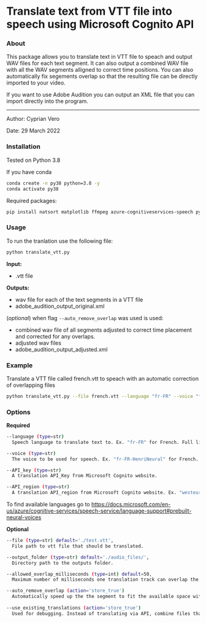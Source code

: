 #   Translate text from VTT file into speech using Microsoft Cognito API

###  About

This package allows you to translate text in VTT file to speach and output WAV files for each text segment.
It can also output a combined WAV file with all the WAV segments alligned to correct time positions.
You can also automatically fix segements overlap so that the resulting file can be directly imported to your video.

If you want to use Adobe Audition you can output an XML file that you can import directly into the program.

---

Author: Cyprian Vero

Date: 29 March 2022


###  Installation

Tested on Python 3.8

If you have conda
```sh
conda create -n py38 python=3.8 -y
conda activate py38
```
Required packages:
```sh
pip install natsort matplotlib ffmpeg azure-cognitiveservices-speech pydub tqdm
```

###  Usage

To run the tranlation use the following file:

```sh
python translate_vtt.py
```

**Input:** 
* .vtt file

**Outputs:**
* wav file for each of the text segments in a VTT file
* adobe_audition_output_original.xml

(_optional_) when flag `--auto_remove_overlap` was used is used:
* combined wav file of all segments adjusted to correct time placement and corrected for any overlaps.
* adjusted wav files
* adobe_audition_output_adjusted.xml 

### Example 

Translate a VTT file called french.vtt to speach with an automatic correction of overlapping files
```sh
python translate_vtt.py --file french.vtt --language "fr-FR" --voice "fr-FR-HenriNeural" --API_key "[TYPE_YOUR_API_KEY_HERE]" --API_region "westeurope" --auto_remove_overlap
```

### Options

**Required**

```sh
--language (type=str)
  Speech language to translate text to. Ex. "fr-FR" for French. Full list available at: https://docs.microsoft.com/en-us/azure/cognitive-services/speech-service/language-support#prebuilt-neural-voices

--voice (type=str)
  The voice to be used for speech. Ex. "fr-FR-HenriNeural" for French. Full list available at: https://docs.microsoft.com/en-us/azure/cognitive-services/speech-service/language-support#prebuilt-neural-voices

--API_key (type=str)
  A translation API_Key from Microsoft Cognito website.

--API_region (type=str)
  A translation API_region from Microsoft Cognito website. Ex. "westeurope" for Western Europe
```

To find available languages go to https://docs.microsoft.com/en-us/azure/cognitive-services/speech-service/language-support#prebuilt-neural-voices


**Optional**

```sh
--file (type=str) default='./test.vtt',
  File path to vtt file that should be translated.

--output_folder (type=str) default='./audio_files/',
  Directory path to the outputs folder.

--allowed_overlap_milliseconds (type=int) default=50,
  Maximum number of milliseconds one translation track can overlap the next translation track

--auto_remove_overlap (action='store_true')
  Automatically speed up the the segment to fit the available space without overlap. If a track 1 overlaps track 2 by 1000 ms then the track 1 length will be speedup by 1000 ms.
    
--use_existing_translations (action='store_true')
  Used for debugging. Instead of translating via API, combine files that are already translated and available in the --output_folder.
```



